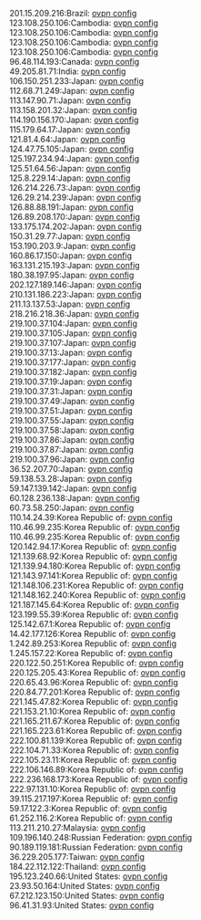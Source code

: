 201.15.209.216:Brazil: [ovpn config](vpn/201_15_209_216.ovpn)  
123.108.250.106:Cambodia: [ovpn config](vpn/123_108_250_106.ovpn)  
123.108.250.106:Cambodia: [ovpn config](vpn/123_108_250_106.ovpn)  
123.108.250.106:Cambodia: [ovpn config](vpn/123_108_250_106.ovpn)  
123.108.250.106:Cambodia: [ovpn config](vpn/123_108_250_106.ovpn)  
96.48.114.193:Canada: [ovpn config](vpn/96_48_114_193.ovpn)  
49.205.81.71:India: [ovpn config](vpn/49_205_81_71.ovpn)  
106.150.251.233:Japan: [ovpn config](vpn/106_150_251_233.ovpn)  
112.68.71.249:Japan: [ovpn config](vpn/112_68_71_249.ovpn)  
113.147.90.71:Japan: [ovpn config](vpn/113_147_90_71.ovpn)  
113.158.201.32:Japan: [ovpn config](vpn/113_158_201_32.ovpn)  
114.190.156.170:Japan: [ovpn config](vpn/114_190_156_170.ovpn)  
115.179.64.17:Japan: [ovpn config](vpn/115_179_64_17.ovpn)  
121.81.4.64:Japan: [ovpn config](vpn/121_81_4_64.ovpn)  
124.47.75.105:Japan: [ovpn config](vpn/124_47_75_105.ovpn)  
125.197.234.94:Japan: [ovpn config](vpn/125_197_234_94.ovpn)  
125.51.64.56:Japan: [ovpn config](vpn/125_51_64_56.ovpn)  
125.8.229.14:Japan: [ovpn config](vpn/125_8_229_14.ovpn)  
126.214.226.73:Japan: [ovpn config](vpn/126_214_226_73.ovpn)  
126.29.214.239:Japan: [ovpn config](vpn/126_29_214_239.ovpn)  
126.88.88.191:Japan: [ovpn config](vpn/126_88_88_191.ovpn)  
126.89.208.170:Japan: [ovpn config](vpn/126_89_208_170.ovpn)  
133.175.174.202:Japan: [ovpn config](vpn/133_175_174_202.ovpn)  
150.31.29.77:Japan: [ovpn config](vpn/150_31_29_77.ovpn)  
153.190.203.9:Japan: [ovpn config](vpn/153_190_203_9.ovpn)  
160.86.17.150:Japan: [ovpn config](vpn/160_86_17_150.ovpn)  
163.131.215.193:Japan: [ovpn config](vpn/163_131_215_193.ovpn)  
180.38.197.95:Japan: [ovpn config](vpn/180_38_197_95.ovpn)  
202.127.189.146:Japan: [ovpn config](vpn/202_127_189_146.ovpn)  
210.131.186.223:Japan: [ovpn config](vpn/210_131_186_223.ovpn)  
211.13.137.53:Japan: [ovpn config](vpn/211_13_137_53.ovpn)  
218.216.218.36:Japan: [ovpn config](vpn/218_216_218_36.ovpn)  
219.100.37.104:Japan: [ovpn config](vpn/219_100_37_104.ovpn)  
219.100.37.105:Japan: [ovpn config](vpn/219_100_37_105.ovpn)  
219.100.37.107:Japan: [ovpn config](vpn/219_100_37_107.ovpn)  
219.100.37.13:Japan: [ovpn config](vpn/219_100_37_13.ovpn)  
219.100.37.177:Japan: [ovpn config](vpn/219_100_37_177.ovpn)  
219.100.37.182:Japan: [ovpn config](vpn/219_100_37_182.ovpn)  
219.100.37.19:Japan: [ovpn config](vpn/219_100_37_19.ovpn)  
219.100.37.31:Japan: [ovpn config](vpn/219_100_37_31.ovpn)  
219.100.37.49:Japan: [ovpn config](vpn/219_100_37_49.ovpn)  
219.100.37.51:Japan: [ovpn config](vpn/219_100_37_51.ovpn)  
219.100.37.55:Japan: [ovpn config](vpn/219_100_37_55.ovpn)  
219.100.37.58:Japan: [ovpn config](vpn/219_100_37_58.ovpn)  
219.100.37.86:Japan: [ovpn config](vpn/219_100_37_86.ovpn)  
219.100.37.87:Japan: [ovpn config](vpn/219_100_37_87.ovpn)  
219.100.37.96:Japan: [ovpn config](vpn/219_100_37_96.ovpn)  
36.52.207.70:Japan: [ovpn config](vpn/36_52_207_70.ovpn)  
59.138.53.28:Japan: [ovpn config](vpn/59_138_53_28.ovpn)  
59.147.139.142:Japan: [ovpn config](vpn/59_147_139_142.ovpn)  
60.128.236.138:Japan: [ovpn config](vpn/60_128_236_138.ovpn)  
60.73.58.250:Japan: [ovpn config](vpn/60_73_58_250.ovpn)  
110.14.24.39:Korea Republic of: [ovpn config](vpn/110_14_24_39.ovpn)  
110.46.99.235:Korea Republic of: [ovpn config](vpn/110_46_99_235.ovpn)  
110.46.99.235:Korea Republic of: [ovpn config](vpn/110_46_99_235.ovpn)  
120.142.94.17:Korea Republic of: [ovpn config](vpn/120_142_94_17.ovpn)  
121.139.68.92:Korea Republic of: [ovpn config](vpn/121_139_68_92.ovpn)  
121.139.94.180:Korea Republic of: [ovpn config](vpn/121_139_94_180.ovpn)  
121.143.97.141:Korea Republic of: [ovpn config](vpn/121_143_97_141.ovpn)  
121.148.106.231:Korea Republic of: [ovpn config](vpn/121_148_106_231.ovpn)  
121.148.162.240:Korea Republic of: [ovpn config](vpn/121_148_162_240.ovpn)  
121.187.145.64:Korea Republic of: [ovpn config](vpn/121_187_145_64.ovpn)  
123.199.55.39:Korea Republic of: [ovpn config](vpn/123_199_55_39.ovpn)  
125.142.67.1:Korea Republic of: [ovpn config](vpn/125_142_67_1.ovpn)  
14.42.177.126:Korea Republic of: [ovpn config](vpn/14_42_177_126.ovpn)  
1.242.89.253:Korea Republic of: [ovpn config](vpn/1_242_89_253.ovpn)  
1.245.157.22:Korea Republic of: [ovpn config](vpn/1_245_157_22.ovpn)  
220.122.50.251:Korea Republic of: [ovpn config](vpn/220_122_50_251.ovpn)  
220.125.205.43:Korea Republic of: [ovpn config](vpn/220_125_205_43.ovpn)  
220.65.43.96:Korea Republic of: [ovpn config](vpn/220_65_43_96.ovpn)  
220.84.77.201:Korea Republic of: [ovpn config](vpn/220_84_77_201.ovpn)  
221.145.47.82:Korea Republic of: [ovpn config](vpn/221_145_47_82.ovpn)  
221.153.21.10:Korea Republic of: [ovpn config](vpn/221_153_21_10.ovpn)  
221.165.211.67:Korea Republic of: [ovpn config](vpn/221_165_211_67.ovpn)  
221.165.223.61:Korea Republic of: [ovpn config](vpn/221_165_223_61.ovpn)  
222.100.81.139:Korea Republic of: [ovpn config](vpn/222_100_81_139.ovpn)  
222.104.71.33:Korea Republic of: [ovpn config](vpn/222_104_71_33.ovpn)  
222.105.23.11:Korea Republic of: [ovpn config](vpn/222_105_23_11.ovpn)  
222.106.146.89:Korea Republic of: [ovpn config](vpn/222_106_146_89.ovpn)  
222.236.168.173:Korea Republic of: [ovpn config](vpn/222_236_168_173.ovpn)  
222.97.131.10:Korea Republic of: [ovpn config](vpn/222_97_131_10.ovpn)  
39.115.217.197:Korea Republic of: [ovpn config](vpn/39_115_217_197.ovpn)  
59.17.122.3:Korea Republic of: [ovpn config](vpn/59_17_122_3.ovpn)  
61.252.116.2:Korea Republic of: [ovpn config](vpn/61_252_116_2.ovpn)  
113.211.210.27:Malaysia: [ovpn config](vpn/113_211_210_27.ovpn)  
109.196.140.248:Russian Federation: [ovpn config](vpn/109_196_140_248.ovpn)  
90.189.119.181:Russian Federation: [ovpn config](vpn/90_189_119_181.ovpn)  
36.229.205.177:Taiwan: [ovpn config](vpn/36_229_205_177.ovpn)  
184.22.112.122:Thailand: [ovpn config](vpn/184_22_112_122.ovpn)  
195.123.240.66:United States: [ovpn config](vpn/195_123_240_66.ovpn)  
23.93.50.164:United States: [ovpn config](vpn/23_93_50_164.ovpn)  
67.212.123.150:United States: [ovpn config](vpn/67_212_123_150.ovpn)  
96.41.31.93:United States: [ovpn config](vpn/96_41_31_93.ovpn)  
